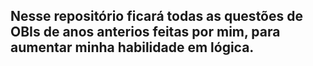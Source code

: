 ## Nesse repositório ficará todas as questões de OBIs de anos anterios feitas por mim, para aumentar minha habilidade em lógica.
